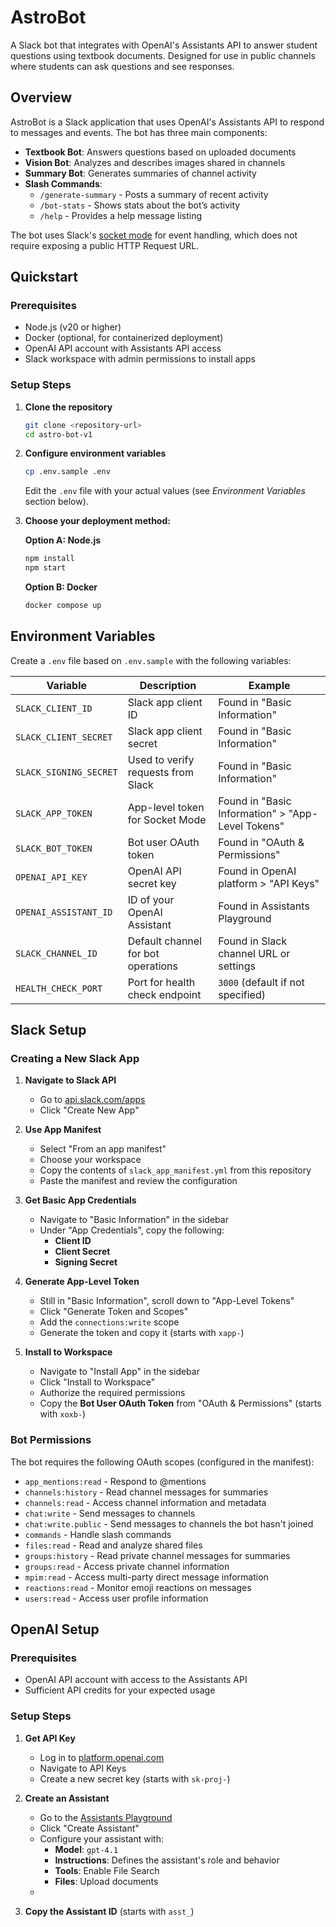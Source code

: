# AstroBot

A Slack bot that integrates with OpenAI's Assistants API to answer student questions using textbook documents. Designed for use in public channels where students can ask questions and see responses.

## Overview

AstroBot is a Slack application that uses OpenAI's Assistants API to respond to messages and events. The bot has three main components:

- **Textbook Bot**: Answers questions based on uploaded documents
- **Vision Bot**: Analyzes and describes images shared in channels
- **Summary Bot**: Generates summaries of channel activity
- **Slash Commands**:
  - `/generate-summary` - Posts a summary of recent activity
  - `/bot-stats` - Shows stats about the bot’s activity
  - `/help` - Provides a help message listing

The bot uses Slack's [socket mode](https://api.slack.com/apis/socket-mode) for event handling, which does not require exposing a public HTTP Request URL.

## Quickstart

### Prerequisites
- Node.js (v20 or higher)
- Docker (optional, for containerized deployment)
- OpenAI API account with Assistants API access
- Slack workspace with admin permissions to install apps

### Setup Steps

1. **Clone the repository**
   ```bash
   git clone <repository-url>
   cd astro-bot-v1
   ```

2. **Configure environment variables**
   ```bash
   cp .env.sample .env
   ```
   Edit the `.env` file with your actual values (see *Environment Variables* section below).

3. **Choose your deployment method:**

   **Option A: Node.js**
   ```bash
   npm install
   npm start
   ```

   **Option B: Docker**
   ```bash
   docker compose up
   ```

## Environment Variables

Create a `.env` file based on `.env.sample` with the following variables:

| Variable | Description | Example |
|----------|-------------|---------|
| `SLACK_CLIENT_ID` | Slack app client ID | Found in "Basic Information" |
| `SLACK_CLIENT_SECRET` | Slack app client secret | Found in "Basic Information" |
| `SLACK_SIGNING_SECRET` | Used to verify requests from Slack | Found in "Basic Information" |
| `SLACK_APP_TOKEN` | App-level token for Socket Mode | Found in "Basic Information" > "App-Level Tokens" |
| `SLACK_BOT_TOKEN` | Bot user OAuth token | Found in "OAuth & Permissions" |
| `OPENAI_API_KEY` | OpenAI API secret key | Found in OpenAI platform > "API Keys" |
| `OPENAI_ASSISTANT_ID` | ID of your OpenAI Assistant | Found in Assistants Playground |
| `SLACK_CHANNEL_ID` | Default channel for bot operations | Found in Slack channel URL or settings |
| `HEALTH_CHECK_PORT` | Port for health check endpoint | `3000` (default if not specified) |


## Slack Setup

### Creating a New Slack App

1. **Navigate to Slack API**
   - Go to [api.slack.com/apps](https://api.slack.com/apps)
   - Click "Create New App"

2. **Use App Manifest**
   - Select "From an app manifest"
   - Choose your workspace
   - Copy the contents of `slack_app_manifest.yml` from this repository
   - Paste the manifest and review the configuration

3. **Get Basic App Credentials**
   - Navigate to "Basic Information" in the sidebar
   - Under "App Credentials", copy the following:
     - **Client ID**
     - **Client Secret**
     - **Signing Secret**

4. **Generate App-Level Token**
   - Still in "Basic Information", scroll down to "App-Level Tokens"
   - Click "Generate Token and Scopes"
   - Add the `connections:write` scope
   - Generate the token and copy it (starts with `xapp-`)

5. **Install to Workspace**
   - Navigate to "Install App" in the sidebar
   - Click "Install to Workspace"
   - Authorize the required permissions
   - Copy the **Bot User OAuth Token** from "OAuth & Permissions" (starts with `xoxb-`)

### Bot Permissions

The bot requires the following OAuth scopes (configured in the manifest):
- `app_mentions:read` - Respond to @mentions
- `channels:history` - Read channel messages for summaries
- `channels:read` - Access channel information and metadata
- `chat:write` - Send messages to channels
- `chat:write.public` - Send messages to channels the bot hasn't joined
- `commands` - Handle slash commands
- `files:read` - Read and analyze shared files
- `groups:history` - Read private channel messages for summaries
- `groups:read` - Access private channel information
- `mpim:read` - Access multi-party direct message information
- `reactions:read` - Monitor emoji reactions on messages
- `users:read` - Access user profile information

## OpenAI Setup

### Prerequisites
- OpenAI API account with access to the Assistants API
- Sufficient API credits for your expected usage

### Setup Steps

1. **Get API Key**
   - Log in to [platform.openai.com](https://platform.openai.com)
   - Navigate to API Keys
   - Create a new secret key (starts with `sk-proj-`)

2. **Create an Assistant**
   - Go to the [Assistants Playground](https://platform.openai.com/assistants)
   - Click "Create Assistant"
   - Configure your assistant with:
     - **Model**: `gpt-4.1`
     - **Instructions**: Defines the assistant's role and behavior
     - **Tools**: Enable File Search
     - **Files**: Upload documents
   -
3. **Copy the Assistant ID** (starts with `asst_`)


